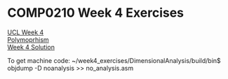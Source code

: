 # COMP0210 Week 4 Exercises

[UCL Week 4](https://github-pages.ucl.ac.uk/research-computing-with-cpp/04cpp3/)  
[Polymoprhism](https://hackmd.io/@comp0210-cpp-redesign/SJSqKMt5p)  
[Week 4 Solution](https://hackmd.io/@comp0210-cpp-redesign/ByXPpzY5a)  

To get machine code:
~/week4_exercises/DimensionalAnalysis/build/bin$ objdump -D noanalysis >> no_analysis.asm